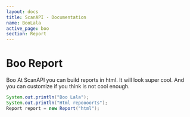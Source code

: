 ```yaml
---
layout: docs
title: ScanAPI - Documentation
name: BooLala
active_page: boo
section: Report
---
```



# Boo Report

Boo At ScanAPI you can build reports in html. It will look super cool. And you can customize if you think is not cool enough.

```java
System.out.println("Boo Lala");
System.out.println("Html repoooorts");
Report report = new Report("html");
```
